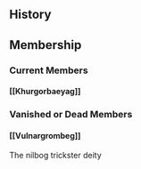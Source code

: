 ## History
## Membership
### Current Members
#### [[Khurgorbaeyag]]
### Vanished or Dead Members
#### [[Vulnargrombeg]]
The nilbog trickster deity
